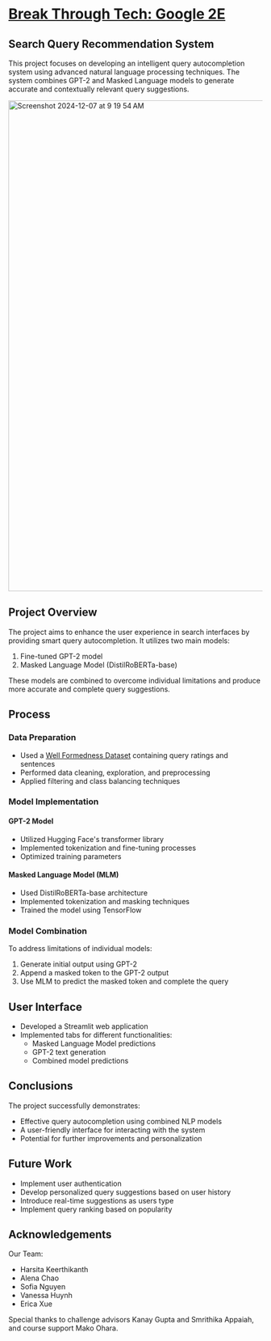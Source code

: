 # [Break Through Tech: Google 2E](https://docs.google.com/presentation/d/120Zn7rPPT29uXdwBKD9wdJlObjj7Nk3GWQwikFf93TM/edit?usp=sharing)

## Search Query Recommendation System
This project focuses on developing an intelligent query autocompletion system using advanced natural language processing techniques. The system combines GPT-2 and Masked Language models to generate accurate and contextually relevant query suggestions.

<img width="971" alt="Screenshot 2024-12-07 at 9 19 54 AM" src="https://github.com/user-attachments/assets/a25ba2ad-e68b-458d-81f3-0585e9972338">

## Project Overview

The project aims to enhance the user experience in search interfaces by providing smart query autocompletion. It utilizes two main models: 

1. Fine-tuned GPT-2 model
2. Masked Language Model (DistilRoBERTa-base)

These models are combined to overcome individual limitations and produce more accurate and complete query suggestions.

## Process

### Data Preparation

- Used a [Well Formedness Dataset](https://huggingface.co/datasets/google-research-datasets/google_wellformed_query) containing query ratings and sentences
- Performed data cleaning, exploration, and preprocessing
- Applied filtering and class balancing techniques

### Model Implementation

#### GPT-2 Model
- Utilized Hugging Face's transformer library
- Implemented tokenization and fine-tuning processes
- Optimized training parameters

#### Masked Language Model (MLM)
- Used DistilRoBERTa-base architecture
- Implemented tokenization and masking techniques
- Trained the model using TensorFlow

### Model Combination

To address limitations of individual models:
1. Generate initial output using GPT-2
2. Append a masked token to the GPT-2 output
3. Use MLM to predict the masked token and complete the query

## User Interface

- Developed a Streamlit web application
- Implemented tabs for different functionalities:
  - Masked Language Model predictions
  - GPT-2 text generation
  - Combined model predictions

## Conclusions

The project successfully demonstrates:
- Effective query autocompletion using combined NLP models
- A user-friendly interface for interacting with the system
- Potential for further improvements and personalization

## Future Work

- Implement user authentication
- Develop personalized query suggestions based on user history
- Introduce real-time suggestions as users type
- Implement query ranking based on popularity

## Acknowledgements
Our Team:
- Harsita Keerthikanth
- Alena Chao
- Sofia Nguyen
- Vanessa Huynh
- Erica Xue

Special thanks to challenge advisors Kanay Gupta and Smrithika Appaiah, and course support Mako Ohara.
